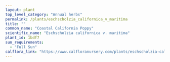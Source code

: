 ```yaml
---
layout: plant                                                              
top_level_category: "Annual herbs"
permalink: /plants/eschscholzia_californica_v_maritima
title: ""
common_name: "Coastal California Poppy"
scientific_name: "Eschscholzia californica v. maritima"
plant_id: 1bdf7 
sun_requirements:
  - "Full Sun"
calflora_link: "https://www.calfloranursery.com/plants/eschscholzia-californica-maritima"
---
```


